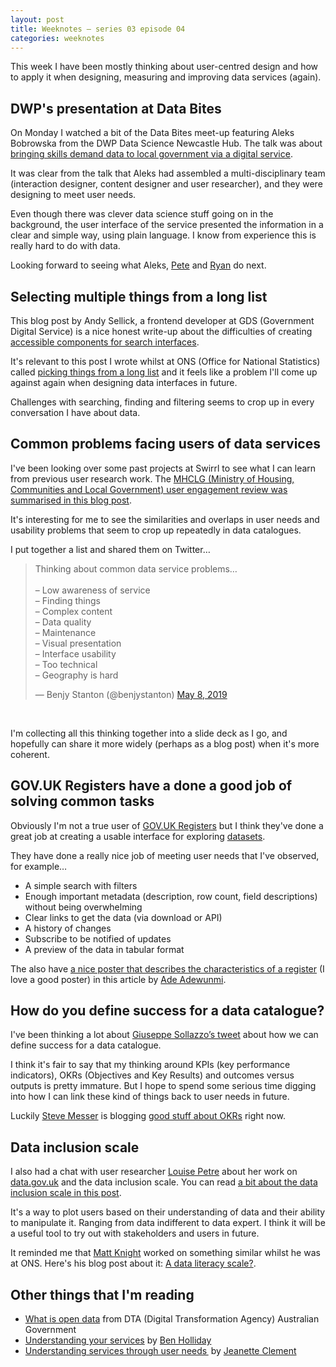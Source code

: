 ```yaml
---
layout: post
title: Weeknotes – series 03 episode 04
categories: weeknotes
---
```


<p class="lede">This week I have been mostly thinking about user-centred design and how to apply it when designing, measuring and improving data services (again).</p>

## DWP's presentation at Data Bites

On Monday I watched a bit of the Data Bites meet-up featuring Aleks Bobrowska from the DWP Data Science Newcastle Hub. The talk was about [bringing skills demand data to local government via a digital service](https://youtu.be/bU7ucrqjtsg?t=491).

It was clear from the talk that Aleks had assembled a multi-disciplinary team (interaction designer, content designer and user researcher), and they were designing to meet user needs.

Even though there was clever data science stuff going on in the background, the user interface of the service presented the information in a clear and simple way, using plain language. I know from experience this is really hard to do with data.

Looking forward to seeing what Aleks, [Pete](https://twitter.com/peterjobes) and [Ryan](https://twitter.com/drryandunn) do next.

## Selecting multiple things from a long list

This blog post by Andy Sellick, a frontend developer at GDS (Government Digital Service) is a nice honest write-up about the difficulties of creating [accessible components for search interfaces](https://accessibility.blog.gov.uk/2019/04/08/accessibility-lessons-dealing-with-a-large-amount-of-form-inputs/). 

It's relevant to this post I wrote whilst at ONS (Office for National Statistics) called [picking things from a long list](https://digitalblog.ons.gov.uk/2017/08/15/picking-things-from-a-long-list/) and it feels like a problem I'll come up against again when designing data interfaces in future.

Challenges with searching, finding and filtering seems to crop up in every conversation I have about data.

## Common problems facing users of data services

I've been looking over some past projects at Swirrl to see what I can learn from previous user research work. The [MHCLG  (Ministry of Housing, Communities and Local Government) user engagement review was summarised in this blog post](https://news.opendatacommunities.org/open-data-communities-engagement-review/).

It's interesting for me to see the similarities and overlaps in user needs and usability problems that seem to crop up repeatedly in data catalogues.

I put together a list and shared them on Twitter…

<blockquote class="twitter-tweet"><p lang="en" dir="ltr">Thinking about common data service problems…<br><br>– Low awareness of service<br>– Finding things<br>– Complex content<br>– Data quality<br>– Maintenance<br>– Visual presentation<br>– Interface usability<br>– Too technical<br>– Geography is hard</p>&mdash; Benjy Stanton (@benjystanton) <a href="https://twitter.com/benjystanton/status/1126097351746162689?ref_src=twsrc%5Etfw">May 8, 2019</a></blockquote> <script async src="https://platform.twitter.com/widgets.js" charset="utf-8"></script>

<br>

I'm collecting all this thinking together into a slide deck as I go, and hopefully can share it more widely (perhaps as a blog post) when it's more coherent.

## GOV.UK Registers have a done a good job of solving common tasks

Obviously I'm not a true user of [GOV.UK Registers](https://www.registers.service.gov.uk/) but I think they've done a great job at creating a usable interface for exploring [datasets](https://www.registers.service.gov.uk/registers/internal-drainage-board).

They have done a really nice job of meeting user needs that I've observed, for example…

- A simple search with filters
- Enough important metadata (description, row count, field descriptions) without being overwhelming
- Clear links to get the data (via download or API)
- A history of changes
- Subscribe to be notified of updates
- A preview of the data in tabular format

The also have [a nice poster that describes the characteristics of a register](https://gds.blog.gov.uk/2016/03/11/getting-from-data-to-registers/) (I love a good poster) in this article by [Ade Adewunmi](https://twitter.com/adewunmi). 

## How do you define success for a data catalogue?

I've been thinking a lot about [Giuseppe Sollazzo’s tweet](https://twitter.com/puntofisso/status/1124280454209839105) about how we can define success for a data catalogue.

I think it's fair to say that my thinking around KPIs (key performance indicators), OKRs (Objectives and Key Results) and outcomes versus outputs is pretty immature. But I hope to spend some serious time digging into how I can link these kind of things back to user needs in future.

Luckily [Steve Messer](https://twitter.com/stevenjmesser) is blogging [good stuff about OKRs](https://visitmy.website/2019/02/21/how-we-use-okrs-gov-uk/) right now.

## Data inclusion scale

I also had a chat with user researcher [Louise Petre](https://twitter.com/loup73) about her work on [data.gov.uk](https://data.gov.uk/) and the data inclusion scale. You can read [a bit about the data inclusion scale in this post](https://dataingovernment.blog.gov.uk/2017/11/09/performance-analysis-and-user-research-cross-government-meetup/).

It's a way to plot users based on their understanding of data and their ability to manipulate it. Ranging from data indifferent to data expert. I think it will be a useful tool to try out with stakeholders and users in future.

It reminded me that [Matt Knight](https://twitter.com/mattinwales) worked on something similar whilst he was at ONS. Here's his blog post about it: [A data literacy scale?](https://digitalblog.ons.gov.uk/2018/04/05/a-data-literacy-scale/).

## Other things that I'm reading

- [What is open data](https://www.dta.gov.au/help-and-advice/guides-and-tools/requirements-australian-government-websites/open-data#what-is-open-data) from DTA (Digital Transformation Agency) Australian Government
- [Understanding your services](https://blog.wearefuturegov.com/understanding-your-services-3344d4bb1f75) by [Ben Holliday](https://twitter.com/BenHolliday)
- [Understanding services through user needs ](https://pds.blog.parliament.uk/2019/01/11/understanding-services-through-user-needs%E2%80%AF/) by [Jeanette Clement](https://twitter.com/clementgraphics)

